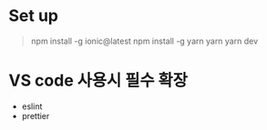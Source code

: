 # Set up

> npm install -g ionic@latest
> npm install -g yarn
> yarn
> yarn dev

# VS code 사용시 필수 확장

- eslint
- prettier
